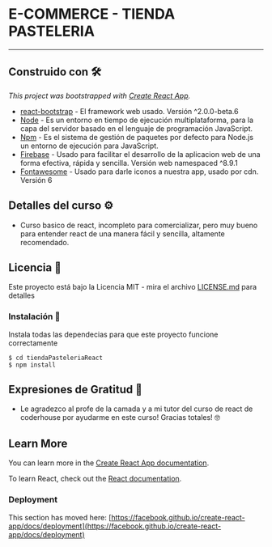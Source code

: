 # E-COMMERCE - TIENDA PASTELERIA
___

## Construido con 🛠️

_This project was bootstrapped with [Create React App](https://github.com/facebook/create-react-app)._
* [react-bootstrap](https://react-bootstrap.github.io/getting-started/introduction/) - El framework web usado. Versión ^2.0.0-beta.6
* [Node](https://nodejs.org) - Es un entorno en tiempo de ejecución multiplataforma, para la capa del servidor basado en el lenguaje de programación JavaScript.
* [Npm](https://rometools.github.io/rome/) - Es el sistema de gestión de paquetes por defecto para Node.js un entorno de ejecución para JavaScript.
* [Firebase](https://firebase.google.com/) - Usado para facilitar el desarrollo de la aplicacion web de una forma efectiva, rápida y sencilla. Versión web namespaced ^8.9.1 
* [Fontawesome](https://fontawesome.com/start) - Usado para darle iconos a nuestra app, usado por cdn. Versión 6

## Detalles del curso ⚙️
- Curso basico de react, incompleto para comercializar, pero muy bueno para entender react de una manera fácil y sencilla, altamente recomendado.

## Licencia 📄

Este proyecto está bajo la Licencia MIT - mira el archivo [LICENSE.md](LICENSE.md) para detalles

### Instalación 🔧

Instala todas las dependecias para que este proyecto funcione correctamente

```
$ cd tiendaPasteleriaReact
$ npm install
```

## Expresiones de Gratitud 🎁

- Le agradezco al profe de la camada y a mi tutor del curso de react de coderhouse por ayudarme en este curso! Gracias totales! 🤓


## Learn More

You can learn more in the [Create React App documentation](https://facebook.github.io/create-react-app/docs/getting-started).

To learn React, check out the [React documentation](https://reactjs.org/).


### Deployment

This section has moved here: [https://facebook.github.io/create-react-app/docs/deployment](https://facebook.github.io/create-react-app/docs/deployment)
